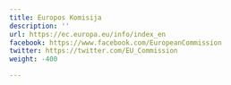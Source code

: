 ```yaml
---
title: Europos Komisija
description: ''
url: https://ec.europa.eu/info/index_en
facebook: https://www.facebook.com/EuropeanCommission
twitter: https://twitter.com/EU_Commission
weight: -400

---
```

